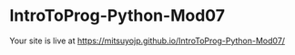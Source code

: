 #  IntroToProg-Python-Mod07

Your site is live at https://mitsuyojp.github.io/IntroToProg-Python-Mod07/
